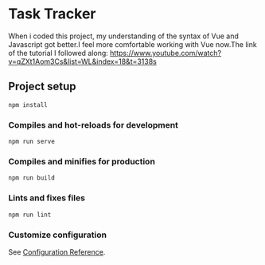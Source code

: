 # Task Tracker
When i coded this project, my understanding of the syntax of Vue and Javascript got better.I feel more comfortable working with Vue now.The link of the tutorial I followed along: https://www.youtube.com/watch?v=qZXt1Aom3Cs&list=WL&index=18&t=3138s
## Project setup
```
npm install
```

### Compiles and hot-reloads for development
```
npm run serve
```

### Compiles and minifies for production
```
npm run build
```

### Lints and fixes files
```
npm run lint
```

### Customize configuration
See [Configuration Reference](https://cli.vuejs.org/config/).

